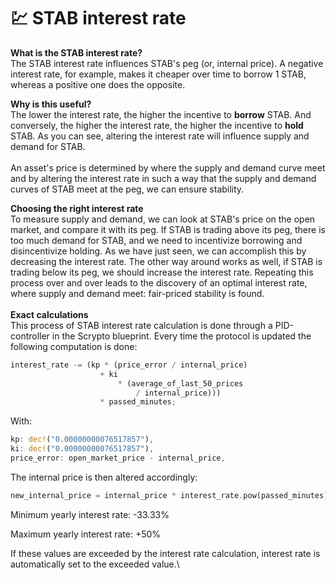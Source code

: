 # 💹 STAB interest rate

**What is the STAB interest rate?**\
The STAB interest rate influences STAB's peg (or, internal price). A negative interest rate, for example, makes it cheaper over time to borrow 1 STAB, whereas a positive one does the opposite.

**Why is this useful?**\
The lower the interest rate, the higher the incentive to **borrow** STAB. And conversely, the higher the interest rate, the higher the incentive to **hold** STAB. As you can see, altering the interest rate will influence supply and demand for STAB.\
\
An asset's price is determined by where the supply and demand curve meet and by altering the interest rate in such a way that the supply and demand curves of STAB meet at the peg, we can ensure stability.

**Choosing the right interest rate**\
To measure supply and demand, we can look at STAB's price on the open market, and compare it with its peg. If STAB is trading above its peg, there is too much demand for STAB, and we need to incentivize borrowing and disincentivize holding. As we have just seen, we can accomplish this by decreasing the interest rate. The other way around works as well, if STAB is trading below its peg, we should increase the interest rate. Repeating this process over and over leads to the discovery of an optimal interest rate, where supply and demand meet: fair-priced stability is found.\
\
**Exact calculations**\
This process of STAB interest rate calculation is done through a PID-controller in the Scrypto blueprint. Every time the protocol is updated the following computation is done:

```rust
interest_rate -= (kp * (price_error / internal_price)
                    + ki
                        * (average_of_last_50_prices
                            / internal_price)))
                    * passed_minutes;
```

With:

```rust
kp: dec!("0.00000000076517857"),
ki: dec!("0.00000000076517857"),
price_error: open_market_price - internal_price,
```

The internal price is then altered accordingly:

```rust
new_internal_price = internal_price * interest_rate.pow(passed_minutes)
```

Minimum yearly interest rate: -33.33%

Maximum yearly interest rate: +50%

If these values are exceeded by the interest rate calculation, interest rate is automatically set to the exceeded value.\
